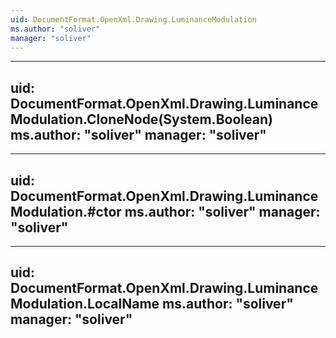 ```yaml
---
uid: DocumentFormat.OpenXml.Drawing.LuminanceModulation
ms.author: "soliver"
manager: "soliver"
---
```


---
uid: DocumentFormat.OpenXml.Drawing.LuminanceModulation.CloneNode(System.Boolean)
ms.author: "soliver"
manager: "soliver"
---

---
uid: DocumentFormat.OpenXml.Drawing.LuminanceModulation.#ctor
ms.author: "soliver"
manager: "soliver"
---

---
uid: DocumentFormat.OpenXml.Drawing.LuminanceModulation.LocalName
ms.author: "soliver"
manager: "soliver"
---
